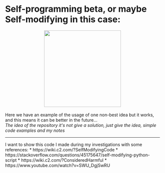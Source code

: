 # Self-programming beta, or maybe Self-modifying in this case:
<div style="text-align:center">
  <img src="https://github.com/Kuper-xx/Self-programming-beta/assets/44248472/7a6a5a90-6075-4254-aeb7-c3626df1679b" width="250" height="250" />
</div>
<br>
Here we have an example of the usage of one non-best idea but it works, and this means it can be better in the future...
<br>
<i>The idea of the repository it's not give a solution, just give the idea, simple code examples and my notes</i>
<hr>
I want to show this code I made during my investigations with some references:
* https://wiki.c2.com/?SelfModifyingCode
* https://stackoverflow.com/questions/45175647/self-modifying-python-script
* https://wiki.c2.com/?ConsideredHarmful
* https://www.youtube.com/watch?v=SWU_DgjSwRU
